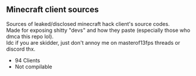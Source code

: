 ## Minecraft client sources
Sources of leaked/disclosed minecraft hack client's source codes.\
Made for exposing shitty "devs" and how they paste (especially those who dmca this repo lol).\
Idc if you are skidder, just don't annoy me on masterof13fps threads or discord thx.
- 94 Clients
- Not compilable
